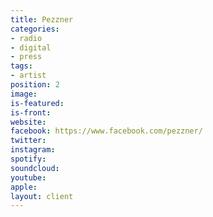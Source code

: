 ```yaml
---
title: Pezzner
categories:
- radio
- digital
- press
tags:
- artist
position: 2
image: 
is-featured: 
is-front: 
website:
facebook: https://www.facebook.com/pezzner/
twitter: 
instagram: 
spotify: 
soundcloud: 
youtube: 
apple: 
layout: client
---
```



